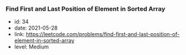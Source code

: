 ### Find First and Last Position of Element in Sorted Array

* id: 34
* date: 2021-05-28
* link: https://leetcode.com/problems/find-first-and-last-position-of-element-in-sorted-array
* level: Medium
